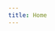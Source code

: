 ```yaml
---
title: Home
---
```


<!-- {{% info-section %}}
### Der ESV Deggendorf ist Sportverein des Monats Mai 2024! Schaut euch das Video <a class="underline" href="https://www.youtube.com/watch?v=x5HXKqykRYY" target="_blank">hier</a> an.
{{% /info-section %}} -->

<!-- {{% info-section %}}
### An unsere Mitglieder: Am 18.10.25 um 9 Uhr findet die Einwinterung unserer Plätze und Anlage statt. Um reichliche Beteiligung wird gebeten!
{{% /info-section %}} -->

<!-- {{% image-only-section %}}
{{% image imgSrc="images/begegnungen/kw29_adults.png" imgAlt="Begegnungen Erwachsene" imgWidth="400" %}}
{{% image imgSrc="images/begegnungen/kw29_kids.png" imgAlt="Begegnungen Kids" imgWidth="400" %}}
{{% /image-only-section %}} -->
